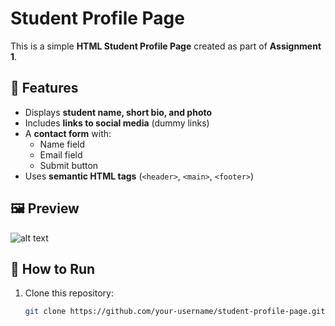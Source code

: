 # Student Profile Page

This is a simple **HTML Student Profile Page** created as part of **Assignment 1**.

## 📌 Features
- Displays **student name, short bio, and photo**
- Includes **links to social media** (dummy links)
- A **contact form** with:
  - Name field
  - Email field
  - Submit button
- Uses **semantic HTML tags** (`<header>`, `<main>`, `<footer>`)

## 🖼️ Preview
![alt text](image.png)

## 🚀 How to Run
1. Clone this repository:
   ```bash
   git clone https://github.com/your-username/student-profile-page.git
